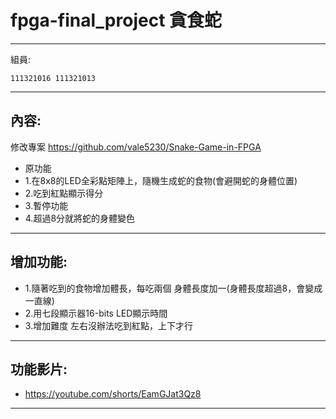 # fpga-final_project 貪食蛇
- - -
組員:
```
111321016 111321013
```
- - -
## 內容:
修改專案 https://github.com/vale5230/Snake-Game-in-FPGA
* 原功能
* 1.在8x8的LED全彩點矩陣上，隨機生成蛇的食物(會避開蛇的身體位置)
* 2.吃到紅點顯示得分
* 3.暫停功能 
* 4.超過8分就將蛇的身體變色 
- - -
## 增加功能:
* 1.隨著吃到的食物增加體長，每吃兩個 身體長度加一(身體長度超過8，會變成一直線)
* 2.用七段顯示器16-bits LED顯示時間
* 3.增加難度 左右沒辦法吃到紅點，上下才行
- - -
## 功能影片:
* https://youtube.com/shorts/EamGJat3Qz8
- - -
